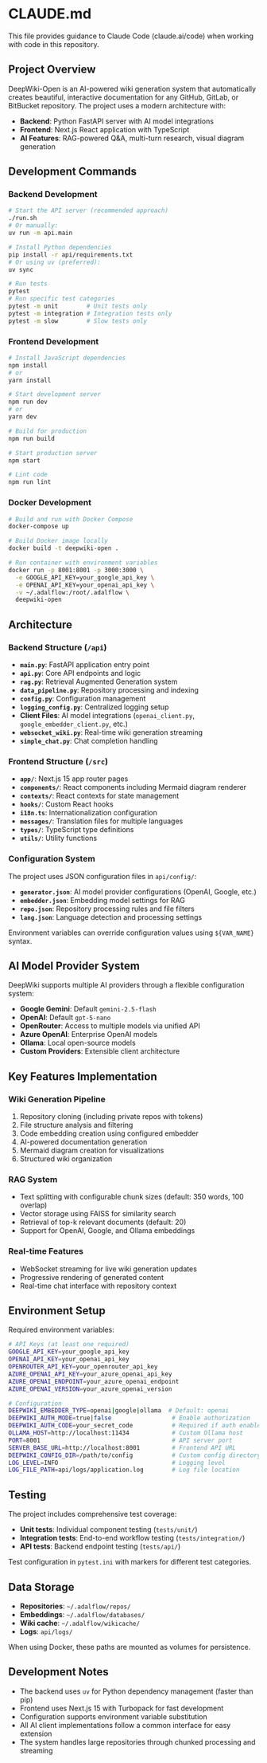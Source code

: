 # CLAUDE.md

This file provides guidance to Claude Code (claude.ai/code) when working with code in this repository.

## Project Overview

DeepWiki-Open is an AI-powered wiki generation system that automatically creates beautiful, interactive documentation for any GitHub, GitLab, or BitBucket repository. The project uses a modern architecture with:

- **Backend**: Python FastAPI server with AI model integrations
- **Frontend**: Next.js React application with TypeScript
- **AI Features**: RAG-powered Q&A, multi-turn research, visual diagram generation

## Development Commands

### Backend Development

```bash
# Start the API server (recommended approach)
./run.sh
# Or manually:
uv run -m api.main

# Install Python dependencies
pip install -r api/requirements.txt
# Or using uv (preferred):
uv sync

# Run tests
pytest
# Run specific test categories
pytest -m unit        # Unit tests only
pytest -m integration # Integration tests only
pytest -m slow        # Slow tests only
```

### Frontend Development

```bash
# Install JavaScript dependencies
npm install
# or
yarn install

# Start development server
npm run dev
# or
yarn dev

# Build for production
npm run build

# Start production server
npm start

# Lint code
npm run lint
```

### Docker Development

```bash
# Build and run with Docker Compose
docker-compose up

# Build Docker image locally
docker build -t deepwiki-open .

# Run container with environment variables
docker run -p 8001:8001 -p 3000:3000 \
  -e GOOGLE_API_KEY=your_google_api_key \
  -e OPENAI_API_KEY=your_openai_api_key \
  -v ~/.adalflow:/root/.adalflow \
  deepwiki-open
```

## Architecture

### Backend Structure (`/api`)

- **`main.py`**: FastAPI application entry point
- **`api.py`**: Core API endpoints and logic
- **`rag.py`**: Retrieval Augmented Generation system
- **`data_pipeline.py`**: Repository processing and indexing
- **`config.py`**: Configuration management
- **`logging_config.py`**: Centralized logging setup
- **Client Files**: AI model integrations (`openai_client.py`, `google_embedder_client.py`, etc.)
- **`websocket_wiki.py`**: Real-time wiki generation streaming
- **`simple_chat.py`**: Chat completion handling

### Frontend Structure (`/src`)

- **`app/`**: Next.js 15 app router pages
- **`components/`**: React components including Mermaid diagram renderer
- **`contexts/`**: React contexts for state management
- **`hooks/`**: Custom React hooks
- **`i18n.ts`**: Internationalization configuration
- **`messages/`**: Translation files for multiple languages
- **`types/`**: TypeScript type definitions
- **`utils/`**: Utility functions

### Configuration System

The project uses JSON configuration files in `api/config/`:

- **`generator.json`**: AI model provider configurations (OpenAI, Google, etc.)
- **`embedder.json`**: Embedding model settings for RAG
- **`repo.json`**: Repository processing rules and file filters
- **`lang.json`**: Language detection and processing settings

Environment variables can override configuration values using `${VAR_NAME}` syntax.

## AI Model Provider System

DeepWiki supports multiple AI providers through a flexible configuration system:

- **Google Gemini**: Default `gemini-2.5-flash`
- **OpenAI**: Default `gpt-5-nano`
- **OpenRouter**: Access to multiple models via unified API
- **Azure OpenAI**: Enterprise OpenAI models
- **Ollama**: Local open-source models
- **Custom Providers**: Extensible client architecture

## Key Features Implementation

### Wiki Generation Pipeline

1. Repository cloning (including private repos with tokens)
2. File structure analysis and filtering
3. Code embedding creation using configured embedder
4. AI-powered documentation generation
5. Mermaid diagram creation for visualizations
6. Structured wiki organization

### RAG System

- Text splitting with configurable chunk sizes (default: 350 words, 100 overlap)
- Vector storage using FAISS for similarity search
- Retrieval of top-k relevant documents (default: 20)
- Support for OpenAI, Google, and Ollama embeddings

### Real-time Features

- WebSocket streaming for live wiki generation updates
- Progressive rendering of generated content
- Real-time chat interface with repository context

## Environment Setup

Required environment variables:

```bash
# API Keys (at least one required)
GOOGLE_API_KEY=your_google_api_key
OPENAI_API_KEY=your_openai_api_key
OPENROUTER_API_KEY=your_openrouter_api_key
AZURE_OPENAI_API_KEY=your_azure_openai_api_key
AZURE_OPENAI_ENDPOINT=your_azure_openai_endpoint
AZURE_OPENAI_VERSION=your_azure_openai_version

# Configuration
DEEPWIKI_EMBEDDER_TYPE=openai|google|ollama  # Default: openai
DEEPWIKI_AUTH_MODE=true|false                 # Enable authorization
DEEPWIKI_AUTH_CODE=your_secret_code           # Required if auth enabled
OLLAMA_HOST=http://localhost:11434            # Custom Ollama host
PORT=8001                                     # API server port
SERVER_BASE_URL=http://localhost:8001         # Frontend API URL
DEEPWIKI_CONFIG_DIR=/path/to/config           # Custom config directory
LOG_LEVEL=INFO                                # Logging level
LOG_FILE_PATH=api/logs/application.log        # Log file location
```

## Testing

The project includes comprehensive test coverage:

- **Unit tests**: Individual component testing (`tests/unit/`)
- **Integration tests**: End-to-end workflow testing (`tests/integration/`)
- **API tests**: Backend endpoint testing (`tests/api/`)

Test configuration in `pytest.ini` with markers for different test categories.

## Data Storage

- **Repositories**: `~/.adalflow/repos/`
- **Embeddings**: `~/.adalflow/databases/`
- **Wiki cache**: `~/.adalflow/wikicache/`
- **Logs**: `api/logs/`

When using Docker, these paths are mounted as volumes for persistence.

## Development Notes

- The backend uses `uv` for Python dependency management (faster than pip)
- Frontend uses Next.js 15 with Turbopack for fast development
- Configuration supports environment variable substitution
- All AI client implementations follow a common interface for easy extension
- The system handles large repositories through chunked processing and streaming